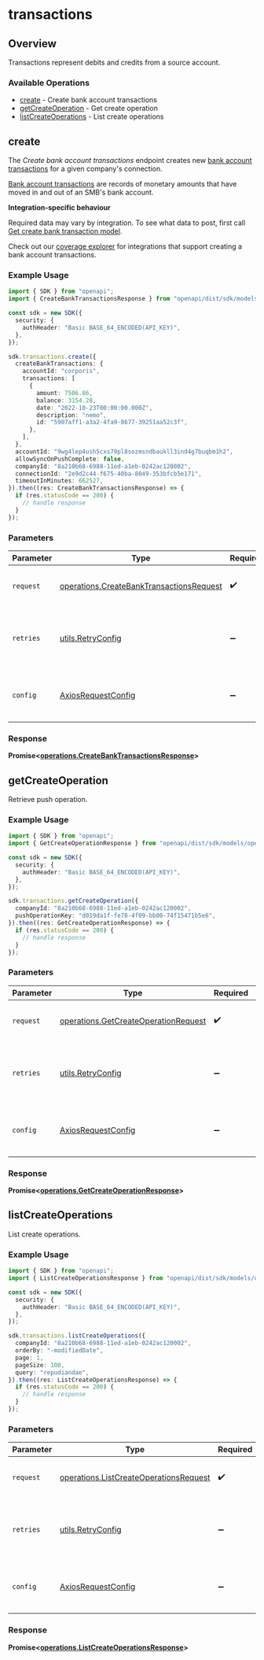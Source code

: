 # transactions

## Overview

Transactions represent debits and credits from a source account.

### Available Operations

* [create](#create) - Create bank account transactions
* [getCreateOperation](#getcreateoperation) - Get create operation
* [listCreateOperations](#listcreateoperations) - List create operations

## create

﻿The *Create bank account transactions* endpoint creates new [bank account transactions](https://docs.codat.io/bank-feeds-api#/schemas/BankTransactions) for a given company's connection.

[Bank account transactions](https://docs.codat.io/bank-feeds-api#/schemas/BankTransactions) are records of monetary amounts that have moved in and out of an SMB's bank account.

**Integration-specific behaviour**

Required data may vary by integration. To see what data to post, first call [Get create bank transaction model](https://docs.codat.io/bank-feeds-api#/operations/get-create-bankTransactions-model).

Check out our [coverage explorer](https://knowledge.codat.io/supported-features/accounting?view=tab-by-data-type&dataType=bankTransactions) for integrations that support creating a bank account transactions.


### Example Usage

```typescript
import { SDK } from "openapi";
import { CreateBankTransactionsResponse } from "openapi/dist/sdk/models/operations";

const sdk = new SDK({
  security: {
    authHeader: "Basic BASE_64_ENCODED(API_KEY)",
  },
});

sdk.transactions.create({
  createBankTransactions: {
    accountId: "corporis",
    transactions: [
      {
        amount: 7506.86,
        balance: 3154.28,
        date: "2022-10-23T00:00:00.000Z",
        description: "nemo",
        id: "5907aff1-a3a2-4fa9-8677-39251aa52c3f",
      },
    ],
  },
  accountId: "9wg4lep4ush5cxs79pl8sozmsndbaukll3ind4g7buqbm1h2",
  allowSyncOnPushComplete: false,
  companyId: "8a210b68-6988-11ed-a1eb-0242ac120002",
  connectionId: "2e9d2c44-f675-40ba-8049-353bfcb5e171",
  timeoutInMinutes: 662527,
}).then((res: CreateBankTransactionsResponse) => {
  if (res.statusCode == 200) {
    // handle response
  }
});
```

### Parameters

| Parameter                                                                                            | Type                                                                                                 | Required                                                                                             | Description                                                                                          |
| ---------------------------------------------------------------------------------------------------- | ---------------------------------------------------------------------------------------------------- | ---------------------------------------------------------------------------------------------------- | ---------------------------------------------------------------------------------------------------- |
| `request`                                                                                            | [operations.CreateBankTransactionsRequest](../../models/operations/createbanktransactionsrequest.md) | :heavy_check_mark:                                                                                   | The request object to use for the request.                                                           |
| `retries`                                                                                            | [utils.RetryConfig](../../models/utils/retryconfig.md)                                               | :heavy_minus_sign:                                                                                   | Configuration to override the default retry behavior of the client.                                  |
| `config`                                                                                             | [AxiosRequestConfig](https://axios-http.com/docs/req_config)                                         | :heavy_minus_sign:                                                                                   | Available config options for making requests.                                                        |


### Response

**Promise<[operations.CreateBankTransactionsResponse](../../models/operations/createbanktransactionsresponse.md)>**


## getCreateOperation

Retrieve push operation.

### Example Usage

```typescript
import { SDK } from "openapi";
import { GetCreateOperationResponse } from "openapi/dist/sdk/models/operations";

const sdk = new SDK({
  security: {
    authHeader: "Basic BASE_64_ENCODED(API_KEY)",
  },
});

sdk.transactions.getCreateOperation({
  companyId: "8a210b68-6988-11ed-a1eb-0242ac120002",
  pushOperationKey: "d019da1f-fe78-4f09-bb00-74f15471b5e6",
}).then((res: GetCreateOperationResponse) => {
  if (res.statusCode == 200) {
    // handle response
  }
});
```

### Parameters

| Parameter                                                                                    | Type                                                                                         | Required                                                                                     | Description                                                                                  |
| -------------------------------------------------------------------------------------------- | -------------------------------------------------------------------------------------------- | -------------------------------------------------------------------------------------------- | -------------------------------------------------------------------------------------------- |
| `request`                                                                                    | [operations.GetCreateOperationRequest](../../models/operations/getcreateoperationrequest.md) | :heavy_check_mark:                                                                           | The request object to use for the request.                                                   |
| `retries`                                                                                    | [utils.RetryConfig](../../models/utils/retryconfig.md)                                       | :heavy_minus_sign:                                                                           | Configuration to override the default retry behavior of the client.                          |
| `config`                                                                                     | [AxiosRequestConfig](https://axios-http.com/docs/req_config)                                 | :heavy_minus_sign:                                                                           | Available config options for making requests.                                                |


### Response

**Promise<[operations.GetCreateOperationResponse](../../models/operations/getcreateoperationresponse.md)>**


## listCreateOperations

List create operations.

### Example Usage

```typescript
import { SDK } from "openapi";
import { ListCreateOperationsResponse } from "openapi/dist/sdk/models/operations";

const sdk = new SDK({
  security: {
    authHeader: "Basic BASE_64_ENCODED(API_KEY)",
  },
});

sdk.transactions.listCreateOperations({
  companyId: "8a210b68-6988-11ed-a1eb-0242ac120002",
  orderBy: "-modifiedDate",
  page: 1,
  pageSize: 100,
  query: "repudiandae",
}).then((res: ListCreateOperationsResponse) => {
  if (res.statusCode == 200) {
    // handle response
  }
});
```

### Parameters

| Parameter                                                                                        | Type                                                                                             | Required                                                                                         | Description                                                                                      |
| ------------------------------------------------------------------------------------------------ | ------------------------------------------------------------------------------------------------ | ------------------------------------------------------------------------------------------------ | ------------------------------------------------------------------------------------------------ |
| `request`                                                                                        | [operations.ListCreateOperationsRequest](../../models/operations/listcreateoperationsrequest.md) | :heavy_check_mark:                                                                               | The request object to use for the request.                                                       |
| `retries`                                                                                        | [utils.RetryConfig](../../models/utils/retryconfig.md)                                           | :heavy_minus_sign:                                                                               | Configuration to override the default retry behavior of the client.                              |
| `config`                                                                                         | [AxiosRequestConfig](https://axios-http.com/docs/req_config)                                     | :heavy_minus_sign:                                                                               | Available config options for making requests.                                                    |


### Response

**Promise<[operations.ListCreateOperationsResponse](../../models/operations/listcreateoperationsresponse.md)>**

